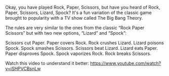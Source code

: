 Okay, you have played Rock, Paper, Scissors, but have you heard of Rock, Paper, Scissors, Lizard, Spock? It's a fun variation of the classic game brought to popularity with a TV show called The Big Bang Theory.

The rules are very similar to the ones from the classic “Rock Paper Scissors” but with two new options, “Lizard” and “Spock”:

Scissors cut Paper.
Paper covers Rock.
Rock crushes Lizard.
Lizard poisons Spock.
Spock smashes Scissors.
Scissors beat Lizard.
Lizard eats Paper.
Paper disproves Spock.
Spock vaporizes Rock.
Rock breaks Scissors.

Watch this video to understand it better:
https://www.youtube.com/watch?v=iSHPVCBsnLw
